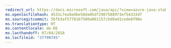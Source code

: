 ```yaml
---
redirect_url: https://docs.microsoft.com/java/api/?view=azure-java-stable
ms.openlocfilehash: 4531c7ea9a9be58da05df2907588973ef54333df
ms.sourcegitcommit: 5bfb3af5778167500a061157cbd0ad1cede8f90e
ms.translationtype: HT
ms.contentlocale: de-DE
ms.lasthandoff: 07/04/2018
ms.locfileid: "37799745"
---
```

